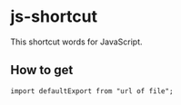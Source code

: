# js-shortcut
This shortcut words for JavaScript.

## How to get

```import defaultExport from "url of file";```
